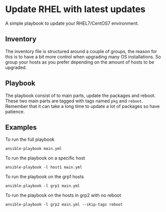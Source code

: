 # Update RHEL with latest updates

A simple playbook to update your RHEL7/CentOS7 environment.
## Inventory
The inventory file is structured around a couple of groups, the reason for this is to have a bit more control when upgrading many OS installations. So group your hosts as you prefer depending on the amount of hosts to be upgraded.

## Playbook
The playbook consist of to main parts, update the packages and reboot. These two main parts are tagged with tags named `pkg` and `reboot`. Remember that it can take a long time to update a lot of packages so have patience.
## Examples
To run the full playbook
```
ansible-playbook main.yml
```
To run the playbook on a specific host
```
ansible-playbook -l host1 main.yml
```
To run the playbook on the grp1 hosts
```
ansible-playbook -l grp1 main.yml
```
To run the playbook on the hosts in grp2 with no reboot
```
ansible-playbook -l grp2 main.yml --skip-tags reboot
```
